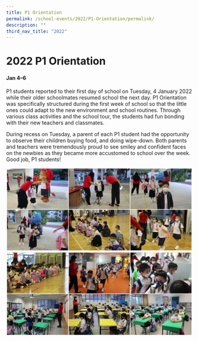 ```yaml
---
title: P1 Orientation
permalink: /school-events/2022/P1-Orientation/permalink/
description: ""
third_nav_title: "2022"
---
```

# 2022 P1 Orientation

#### Jan 4–6

P1 students reported to their first day of school on Tuesday, 4 January 2022 while their older schoolmates resumed school the next day. P1 Orientation was specifically structured during the first week of school so that the little ones could adapt to the new environment and school routines. Through various class activities and the school tour, the students had fun bonding with their new teachers and classmates. 

During recess on Tuesday, a parent of each P1 student had the opportunity to observe their children buying food, and doing wipe-down. Both parents and teachers were tremendously proud to see smiley and confident faces on the newbies as they became more accustomed to school over the week. Good job, P1 students!

![](/images/Orientation.png)
![](/images/Orientation2.png)
